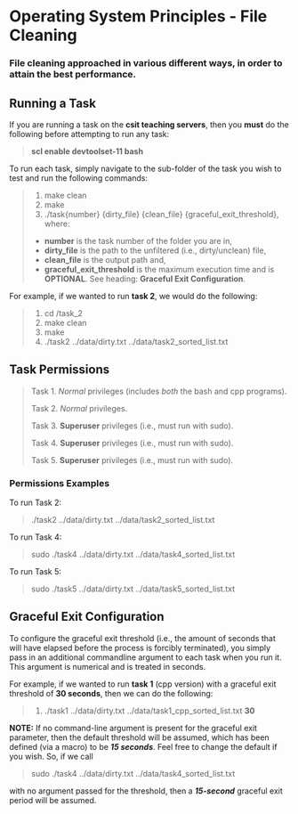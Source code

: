 # Operating System Principles - File Cleaning

### File cleaning approached in various different ways, in order to attain the best performance.

## Running a Task

If you are running a task on the **csit teaching servers**, then you **must** do the following before attempting to run
any task:
> **scl enable devtoolset-11 bash**

To run each task, simply navigate to the sub-folder of the task you wish to test and run the following commands:

> 1. make clean
>2. make
>3. ./task{number} {dirty_file} {clean_file} {graceful_exit_threshold}, where:
> - **number** is the task number of the folder you are in,
> - **dirty_file** is the path to the unfiltered (i.e., dirty/unclean) file,
> - **clean_file** is the output path and,
> - **graceful_exit_threshold** is the maximum execution time and is **OPTIONAL**. See heading: **Graceful Exit
    Configuration**.

For example, if we wanted to run **task 2**, we would do the following:

> 1. cd /task_2
>2. make clean
>3. make
>4. ./task2 ../data/dirty.txt ../data/task2_sorted_list.txt

## Task Permissions

> Task 1. *Normal* privileges (includes *both* the bash and cpp programs).
>
> Task 2. *Normal* privileges.
>
> Task 3. **Superuser** privileges (i.e., must run with sudo).
>
> Task 4. **Superuser** privileges (i.e., must run with sudo).
>
> Task 5. **Superuser** privileges (i.e., must run with sudo).

### Permissions Examples

To run Task 2:
> ./task2 ../data/dirty.txt ../data/task2_sorted_list.txt

To run Task 4:
> sudo ./task4 ../data/dirty.txt ../data/task4_sorted_list.txt

To run Task 5:
> sudo ./task5 ../data/dirty.txt ../data/task5_sorted_list.txt

## Graceful Exit Configuration

To configure the graceful exit threshold (i.e., the amount of seconds that will have elapsed before the process is
forcibly terminated), you simply pass in an additional commandline argument to each task when you run it. This argument
is numerical and is treated in seconds.

For example, if we wanted to run **task 1** (cpp version) with a graceful exit threshold of **30 seconds**, then we can
do
the following:

> 1. ./task1 ../data/dirty.txt ../data/task1_cpp_sorted_list.txt **30**

**NOTE:** If no command-line argument is present for the graceful exit parameter, then the default threshold will be
assumed, which has been defined (via a macro) to be _**15 seconds**_. Feel free to change the default if you wish. So,
if we call
> sudo ./task4 ../data/dirty.txt ../data/task4_sorted_list.txt

with no argument passed for the threshold, then a _**15-second**_ graceful exit period will be
assumed. 
